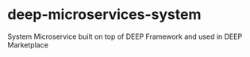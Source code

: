 # deep-microservices-system
System Microservice built on top of DEEP Framework and used in DEEP Marketplace
